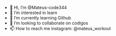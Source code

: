 - 👋 Hi, I’m @Mateus-code344 
- 👀 I’m interested in learn
- 🌱 I’m currently learning Github
- 💞️ I’m looking to collaborate on codigos
- 📫 How to reach me instagram: @mateus_workout

<!---
Mateus-code344/Mateus-code344 is a ✨ special ✨ repository because its `README.md` (this file) appears on your GitHub profile.
You can click the Preview link to take a look at your changes.
--->
